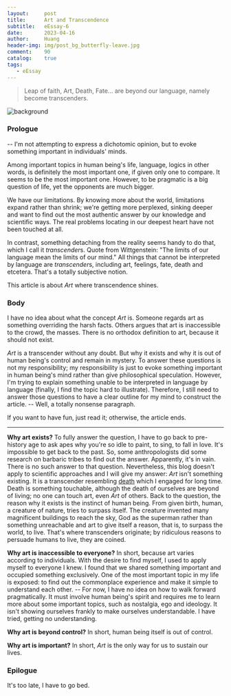 ```yaml
---
layout:     post
title:      Art and Transcendence
subtitle:   eEssay-6
date:       2023-04-16
author:     Huang
header-img: img/post_bg_butterfly-leave.jpg
comment:    90
catalog:    true
tags:
   - eEssay
---
```


> Leap of faith, Art, Death, Fate... are beyond our language, namely become transcenders.

![background](https://huang-feiyu.github.io/img/post_bg_butterfly-leave.jpg)

### Prologue

 -- I'm not attempting to express a dichotomic opinion, but to evoke something important in individuals' minds.

Among important topics in human being's life, language, logics in other words, is definitely the most important one, if given only one to compare. It seems to be the most important one. However, to be pragmatic is a big question of life, yet the opponents are much bigger.

We have our limitations. By knowing more about the world, limitations expand rather than shrink; we're getting more perplexed, sinking deeper and want to find out the most authentic answer by our knowledge and scientific ways. The real problems locating in our deepest heart have not been touched at all.

In contrast, something detaching from the reality seems handy to do that, which I call it *transcender*s. Quote from Wittgenstein: "The limits of our language mean the limits of our mind." All things that cannot be interpreted by language are *transcender*s, including art, feelings, fate, death and etcetera. That's a totally subjective notion.

This article is about *Art* where transcendence shines.

### Body

I have no idea about what the concept *Art* is. Someone regards art as something overriding the harsh facts. Others argues that art is inaccessible to the crowd, the masses. There is no orthodox definition to art, because it should not exist. 

*Art* is a transcender without any doubt. But why it exists and why it is out of human being's control and remain in mystery. To answer these questions is not my responsibility; my responsibility is just to evoke something important in human being's mind rather than give philosophical speculation. However, I'm trying to explain something unable to be interpreted in language by language (finally, I find the topic hard to illustrate). Therefore, I still need to answer those questions to have a clear outline for my mind to construct the article. -- Well, a totally nonsense paragraph.

If you want to have fun, just read it; otherwise, the article ends.

---

**Why art exists?** To fully answer the question, I have to go back to pre-history age to ask apes why you're so idle to paint, to sing, to fall in love. It's impossible to get back to the past. So, some anthropologists did some research on barbaric tribes to find out the answer. Apparently, it's in vain. There is no such answer to that question. Nevertheless, this blog doesn't apply to scientific approaches and I will give my answer: *Art* isn't something existing. It is a transcender resembling [death](https://xn--29s704loyd.com/2022/05/18/Essay-56/) which I engaged for long time. Death is something touchable, although the death of ourselves are beyond of living; no one can touch art, even *Art* of others. Back to the question, the reason why it exists is the instinct of human being. From given birth, human, a creature of nature, tries to surpass itself. The creature invented many magnificent buildings to reach the sky, God as the superman rather than something unreachable and art to give itself a reason, that is, to surpass the world, to live. That's where transcenders originate; by ridiculous reasons to persuade humans to live, they are coined.

**Why art is inaccessible to everyone?** In short, because art varies according to individuals. With the desire to find myself, I used to apply myself to everyone I knew. I found that we shared something important and occupied something exclusively. One of the most important topic in my life is exposed: to find out the commonplace experience and make it simple to understand each other. -- For now, I have no idea on how to walk forward pragmatically. It must involve human being's spirit and requires me to learn more about some important topics, such as nostalgia, ego and ideology. It isn't showing ourselves frankly to make ourselves understandable. I have tried, getting no understanding.

**Why art is beyond control?** In short, human being itself is out of control.

**Why art is important?** In short, *Art* is the only way for us to sustain our lives.

### Epilogue

It's too late, I have to go bed.
